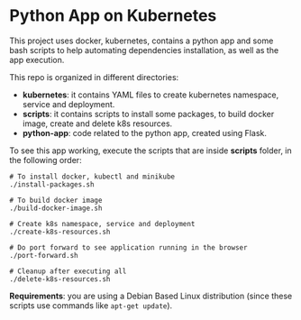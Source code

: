# Python App on Kubernetes

This project uses docker, kubernetes, contains a python app and some bash scripts to help automating dependencies installation, as well as the app execution.

This repo is organized in different directories:

- **kubernetes**: it contains YAML files to create kubernetes namespace, service and deployment.
- **scripts**: it contains scripts to install some packages, to build docker image, create and delete k8s resources.
- **python-app**: code related to the python app, created using Flask.

To see this app working, execute the scripts that are inside **scripts** folder, in the following order:

```
# To install docker, kubectl and minikube
./install-packages.sh

# To build docker image
./build-docker-image.sh

# Create k8s namespace, service and deployment
./create-k8s-resources.sh

# Do port forward to see application running in the browser
./port-forward.sh

# Cleanup after executing all
./delete-k8s-resources.sh
```

**Requirements**: you are using a Debian Based Linux distribution (since these scripts use commands like `apt-get update`).